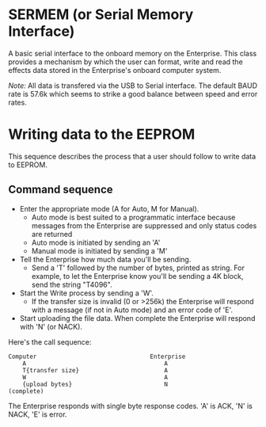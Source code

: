 SERMEM (or Serial Memory Interface)
===================================
A basic serial interface to the onboard memory on the Enterprise.  This class provides a mechanism by which the user can format, write and read the effects data stored in the Enterprise's onboard computer system.

*Note:* All data is transfered via the USB to Serial interface.  The default BAUD rate is 57.6k which seems to strike a good balance between speed and error rates.

# Writing data to the EEPROM
This sequence describes the process that a user should follow to write data to EEPROM.

## Command sequence
* Enter the appropriate mode (A for Auto, M for Manual).
    - Auto mode is best suited to a programmatic interface because messages from the Enterprise are suppressed and only status codes are returned
    - Auto mode is initiated by sending an 'A'
    - Manual mode is initiated by sending a 'M'
* Tell the Enterprise how much data you'll be sending.
    - Send a 'T' followed by the number of bytes, printed as string.  For example, to let the Enterprise know you'll be sending a 4K block, send the string "T4096".
* Start the Write process by sending a 'W'.
    - If the transfer size is invalid (0 or >256k) the Enterprise will respond with a message (if not in Auto mode) and an error code of 'E'.
* Start uploading the file data.  When complete the Enterprise will respond with 'N' (or NACK).

Here's the call sequence:

    Computer                                Enterprise
        A                                       A
        T{transfer size}                        A
        W                                       A
        {upload bytes}                          N
    (complete)

The Enterprise responds with single byte response codes.  'A' is ACK, 'N' is NACK, 'E' is error.
